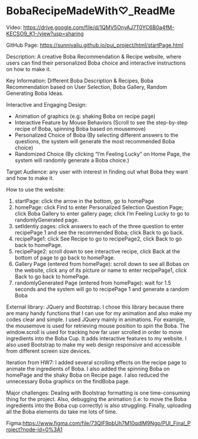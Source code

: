 # BobaRecipeMadeWith♡_ReadMe
Video:
https://drive.google.com/file/d/1QMV5OnyAJ7T0YC6B0a4fM-KECSO9_K1-/view?usp=sharing

GitHub Page:
https://sunnivaliu.github.io/pui_project/html/startPage.html

Description: 
A creative Boba Recommendation & Recipe website, where users can find their personalized Boba choice and interactive instructions on how to make it.

Key Information: 
Different Boba Description & Recipes, Boba Recommendation based on User Selection, Boba Gallery, Random Generating Boba Ideas.

Interactive and Engaging Design:
- Animation of graphics (e.g: shaking Boba on recipe page)
- Interactive Feature by Mouse Behaviors (Scroll to see the step-by-step recipe of Boba, spinning Boba based on mousemove)
- Personalized Choice of Boba (By selecting different answers to the questions, the system
will generate the most recommended Boba choice)
- Randomized Choice (By clicking “I’m Feeling Lucky” on Home Page, the system will
randomly generate a Boba choice.)

Target Audience: any user with interest in finding out what Boba they want and how to make it.

How to use the website: 
1.	startPage: click the arrow in the bottom, go to homePage
2.	homePage: click Find to enter Personalized Selection Question Page; click Boba Gallery to enter gallery page; click I’m Feeling Lucky to go to randomlyGenerated page.
3.	setIdentiy pages: click answers to each of the three question to enter recipePage 1 and see the recommended Boba; click Back to go back.
4.	recipePage1: click See Recipe to go to recipePage2, click Back to go back to homePage.
5.	recipePage2: scroll down to see interactive recipe, click Back at the bottom of page to go back to homePage.
6.	Gallery Page (entered from homePage): scroll down to see all Bobas on the website, click any of its picture or name to enter recipePage1, click Back to go back to homePage.
7.	randomlyGenerated Page (entered from homePage): wait for 1.5 seconds and the system will go to recipePage 1 and generate a random Boba 


External library: JQuery and Bootstrap.
I chose this library because there are many handy functions that I can use for my animation and also make my codes clear and simple.
I used JQuery mainly in animations. For example, the mousemove is used for retrieving mouse position to spin the Boba. The window.scroll is used for tracking how far user scrolled in order to move ingredients into the Boba Cup. 
It adds interactive features to my website. 
I also used Bootstrap to make my web design responsive and accessible from different screen size devices.

Iteration from HW7: 
I added several scrolling effects on the recipe page to animate the ingredients of Boba. I also added the spinning Boba on homePage and the shaky Boba on Recipe page. I also reduced the unnecessary Boba graphics on the findBoba page.

Major challenges:
Dealing with Bootstrap formatting is one time-consuming thing for the project. Also, debugging the animation (i.e: to move the Boba ingredients into the Boba cup correctly) is also struggling. Finally, uploading all the Boba elements do take me lots of time.   

Figma:https://www.figma.com/file/73QlF9pbUh7M10qdlM9Ngo/PUI_Final_Project?node-id=0%3A1

